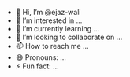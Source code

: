 - 👋 Hi, I’m @ejaz-wali
- 👀 I’m interested in ...
- 🌱 I’m currently learning ...
- 💞️ I’m looking to collaborate on ...
- 📫 How to reach me ...
- 😄 Pronouns: ...
- ⚡ Fun fact: ...

<!---
ejaz-wali/ejaz-wali is a ✨ special ✨ repository because its `README.md` (this file) appears on your GitHub profile.
You can click the Preview link to take a look at your changes.
--->
